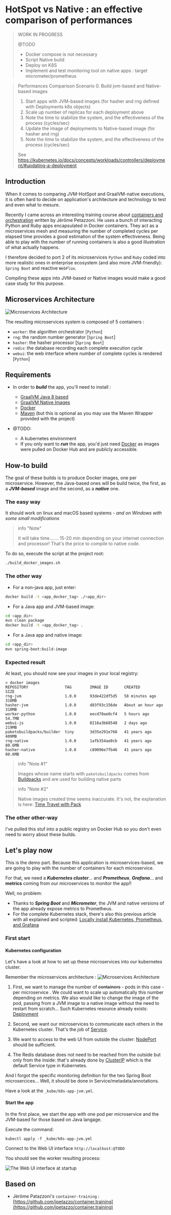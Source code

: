# HotSpot vs Native : an effective comparison of performances


> WORK IN PROGRESS
> 
> @TODO
> - Docker compose is not necessary
> - Script Native build
> - Deploy on K8S
> - Implement and test monitoring tool on native apps : target micrometer/prometheus

> Performances Comparison Scenario
> 0. Build jvm-based and Native-based images
> 1. Start apps with JVM-based images (for hasher and rng defined with Deployments k8s objects)
> 2. Scale up number of replicas for each deployment above
> 3. Note the time to stabilize the system, and the effectiveness of the process (cycles/sec)
> 4. Update the image of deployments to Native-based image (for hasher and rng)
> 5. Note the time to stabilize the system, and the effectiveness of the process (cycles/sec)
> 
> See https://kubernetes.io/docs/concepts/workloads/controllers/deployment/#updating-a-deployment
## Introduction
When it comes to comparing JVM-HotSpot and GraalVM-native executions, 
it is often hard to decide on application's architecture and technology to test and even what to mesure.

Recently I came across an interesting training course about [containers and orchestration](https://github.com/jpetazzo/container.training) 
written by Jérôme Petazzoni. He uses a bunch of interacting Python and Ruby apps encapsulated in Docker containers. They act as 
a microservices mesh and measuring the number of completed cycles per elapsed time provides a good estimation of the 
system effectiveness. Being able to play with the number of running containers is also a good illustration of what 
actually happens.

I therefore decided to port 2 of its microservices `Python` and `Ruby` coded
into more realistic ones in enterprise ecosystem (and also more JVM-friendly): `Spring Boot` 
and reactive `WebFlux`.

Compiling these apps into JVM-based or Native images would make a good case study for this purpose.
## Microservices Architecture

![Microservices Architecture](_img/architecture.jpg)

The resulting microservices system is composed of 5 containers :
- `worker`: the algorithm orchestrator [`Python`]
- `rng`: the random number generator [`Spring Boot`]
- `hasher`: the hasher processor [`Spring Boot`]
- `redis`: the database recording each complete execution cycle
- `webui`: the web interface where number of complete cycles is rendered [`Python`]

## Requirements

- In order to ***build*** the app, you'll need to install :
    - [GraalVM Java 8 based](https://www.graalvm.org/docs/getting-started/#install-graalvm)
    - [GraalVM Native Images](https://www.graalvm.org/docs/getting-started/#native-images)
    - [Docker](https://www.docker.com/products/docker-desktop)
    - [Maven](https://maven.apache.org) (but this is optional as you may use the Maven Wrapper provided with the project)

- @TODO:
  - A kubernetes environment
  - If you only want to ***run*** the app, you'd just need [Docker](https://www.docker.com/products/docker-desktop) as 
    images were pulled on Docker Hub and are publicly accessible.

## How-to build

The goal of these builds is to produce Docker images, one per microservice. However, the Java-based ones will be build 
twice, the first, as a ***JVM-based*** image and the second, as a ***native*** one.

### The easy way

It should work on linux and macOS based systems - *and on Windows with some small modifications*

> info "Note"
> 
> It will take time....... 15-20 min depending on your internet connection and processor! That's the price to compile 
> to native code.

To do so, execute the script at the project root:
```bash
./build_docker_images.sh
```

### The other way

- For a non-java app, just enter:
``` bash
docker build -t <app_docker_tag> ./<app_dir>
```

- For a Java app and JVM-based image:
``` bash
cd <app_dir>
mvn clean package
docker build -t <app_docker_tag> .
```

- For a Java app and native image:
``` bash
cd <app_dir>
mvn spring-boot:build-image
```

### Expected result

At least, you should now see your images in your local registry:
```
> docker images
REPOSITORY                TAG        IMAGE ID       CREATED             SIZE
rng-jvm                   1.0.0      93de422df5d5   58 minutes ago      310MB
hasher-jvm                1.0.0      d83f93c156de   About an hour ago   310MB
worker-python             1.0.0      eecd70ae0cf4   5 hours ago         54.7MB
webui-js                  1.0.0      0216a3b68548   2 days ago          219MB
paketobuildpacks/builder  tiny       3d35e291e768   41 years ago        409MB
rng-native                1.0.0      1afb354ae0cb   41 years ago        80.6MB
hasher-native             1.0.0      c89096e7fb46   41 years ago        80.6MB
```

> info "Note #1"
> 
> Images whose name starts with `paketobuildpacks` comes from [Buildpacks](https://buildpacks.io) 
> and are used for building native parts

> info "Note #2"
> 
> Native images created time seems inaccurate. It's not, the explanation is here: 
> [Time Travel with Pack](https://medium.com/buildpacks/time-travel-with-pack-e0efd8bf05db)

### The other other-way

I've pulled this stuf into a public registry on Docker Hub so you don't even need to worry about these builds.

## Let's play now

This is the demo part. Because this application is microservices-based, we are going to play with the number of containers for each microservice.

For that, we need a ***Kubernetes cluster***... and ***Prometheus***, ***Grafana***... and **metrics** coming from our microservices to monitor the app!!

Well, no problem:
- Thanks to ***Spring Boot*** and ***Micrometer***, the JVM and native versions of the app already expose metrics to Prometheus.
- For the complete Kubernetes stack, there's also this previous article with all explained and scripted: [Locally install Kubernetes, Prometheus, and Grafana](https://scalastic.io/install-kubernetes/) 

### First start

#### Kubernetes configuration

Let's have a look at how to set up these microservices into our kubernetes cluster.

Remember the microservices architecture :
![Microservices Architecture](_img/architecture.jpg)

1. First, we want to manage the number of ~~containers~~ - pods in this case -  per microservice . We could want to 
   scale up automatically this number depending on metrics. We also would like to change the image of the pod, passing 
   from a JVM image to a native image without the need to restart from scratch... Such Kubernetes resource already exists: [Deployment](https://kubernetes.io/docs/concepts/workloads/controllers/deployment/)

2. Second, we want our microservices to communicate each others in the Kubernetes cluster. That's the job of [Service](https://kubernetes.io/docs/concepts/services-networking/).

3. We want to access to the web UI from outside the cluster: [NodePort](https://kubernetes.io/docs/concepts/services-networking/service/#nodeport) should be sufficient.

4. The Redis database does not need to be reached from the outside but only from the inside: that's already done by [ClusterIP](https://kubernetes.io/docs/concepts/services-networking/service/) which is the default Service type in Kubernetes.


And I forgot the specific monitoring definition for the two Spring Boot microsercices... Well, it should be done in Service/metadata/annotations.


Have a look at the `_kube/k8s-app-jvm.yml`.

#### Start the app

In the first place, we start the app with one pod per microservice and the JVM-based for those based on Java langage.

Execute the command:
```
kubectl apply -f _kube/k8s-app-jvm.yml
```

Connect to the Web UI interface `http://localhost:@TODO`

You should see the worker resulting process:

![The Web UI interface at startup](_img/webui-at-startup.png)

## Based on

- Jérôme Patazzoni's `container-training` : [https://github.com/jpetazzo/container.training](https://github.com/jpetazzo/container.training)